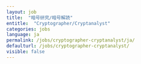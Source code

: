 ```yaml
---
layout: job
title:  "暗号研究/暗号解読"
entitle:  "Cryptographer/Cryptanalyst"
categories: jobs
language: ja
permalink: /jobs/cryptographer-cryptanalyst/ja/
defaulturl: /jobs/cryptographer-cryptanalyst/
visible: false
---
```

<script>location.href='/jobs/cryptographer-cryptanalyst/';</script>